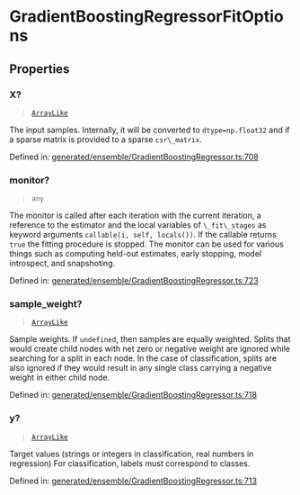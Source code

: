 # GradientBoostingRegressorFitOptions

## Properties

### X?

> [`ArrayLike`](../types/ArrayLike.md)

The input samples. Internally, it will be converted to `dtype=np.float32` and if a sparse matrix is provided to a sparse `csr\_matrix`.

Defined in:  [generated/ensemble/GradientBoostingRegressor.ts:708](https://github.com/transitive-bullshit/scikit-learn-ts/blob/122b3c0/packages/sklearn/src/generated/ensemble/GradientBoostingRegressor.ts#L708)

### monitor?

> `any`

The monitor is called after each iteration with the current iteration, a reference to the estimator and the local variables of `\_fit\_stages` as keyword arguments `callable(i, self, locals())`. If the callable returns `true` the fitting procedure is stopped. The monitor can be used for various things such as computing held-out estimates, early stopping, model introspect, and snapshoting.

Defined in:  [generated/ensemble/GradientBoostingRegressor.ts:723](https://github.com/transitive-bullshit/scikit-learn-ts/blob/122b3c0/packages/sklearn/src/generated/ensemble/GradientBoostingRegressor.ts#L723)

### sample\_weight?

> [`ArrayLike`](../types/ArrayLike.md)

Sample weights. If `undefined`, then samples are equally weighted. Splits that would create child nodes with net zero or negative weight are ignored while searching for a split in each node. In the case of classification, splits are also ignored if they would result in any single class carrying a negative weight in either child node.

Defined in:  [generated/ensemble/GradientBoostingRegressor.ts:718](https://github.com/transitive-bullshit/scikit-learn-ts/blob/122b3c0/packages/sklearn/src/generated/ensemble/GradientBoostingRegressor.ts#L718)

### y?

> [`ArrayLike`](../types/ArrayLike.md)

Target values (strings or integers in classification, real numbers in regression) For classification, labels must correspond to classes.

Defined in:  [generated/ensemble/GradientBoostingRegressor.ts:713](https://github.com/transitive-bullshit/scikit-learn-ts/blob/122b3c0/packages/sklearn/src/generated/ensemble/GradientBoostingRegressor.ts#L713)
